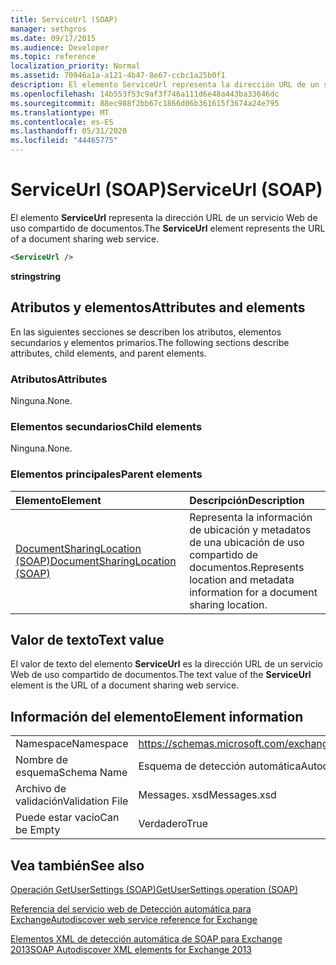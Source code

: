```yaml
---
title: ServiceUrl (SOAP)
manager: sethgros
ms.date: 09/17/2015
ms.audience: Developer
ms.topic: reference
localization_priority: Normal
ms.assetid: 70946a1a-a121-4b47-8e67-ccbc1a25b0f1
description: El elemento ServiceUrl representa la dirección URL de un servicio Web de uso compartido de documentos.
ms.openlocfilehash: 14b553f53c9af3f746a111d6e48a443ba33646dc
ms.sourcegitcommit: 88ec988f2bb67c1866d06b361615f3674a24e795
ms.translationtype: MT
ms.contentlocale: es-ES
ms.lasthandoff: 05/31/2020
ms.locfileid: "44465775"
---
```

# <a name="serviceurl-soap"></a><span data-ttu-id="e8758-103">ServiceUrl (SOAP)</span><span class="sxs-lookup"><span data-stu-id="e8758-103">ServiceUrl (SOAP)</span></span>

<span data-ttu-id="e8758-104">El elemento **ServiceUrl** representa la dirección URL de un servicio Web de uso compartido de documentos.</span><span class="sxs-lookup"><span data-stu-id="e8758-104">The **ServiceUrl** element represents the URL of a document sharing web service.</span></span> 
  
```XML
<ServiceUrl />
```

 <span data-ttu-id="e8758-105">**string**</span><span class="sxs-lookup"><span data-stu-id="e8758-105">**string**</span></span>
## <a name="attributes-and-elements"></a><span data-ttu-id="e8758-106">Atributos y elementos</span><span class="sxs-lookup"><span data-stu-id="e8758-106">Attributes and elements</span></span>

<span data-ttu-id="e8758-107">En las siguientes secciones se describen los atributos, elementos secundarios y elementos primarios.</span><span class="sxs-lookup"><span data-stu-id="e8758-107">The following sections describe attributes, child elements, and parent elements.</span></span>
  
### <a name="attributes"></a><span data-ttu-id="e8758-108">Atributos</span><span class="sxs-lookup"><span data-stu-id="e8758-108">Attributes</span></span>

<span data-ttu-id="e8758-109">Ninguna.</span><span class="sxs-lookup"><span data-stu-id="e8758-109">None.</span></span>
  
### <a name="child-elements"></a><span data-ttu-id="e8758-110">Elementos secundarios</span><span class="sxs-lookup"><span data-stu-id="e8758-110">Child elements</span></span>

<span data-ttu-id="e8758-111">Ninguna.</span><span class="sxs-lookup"><span data-stu-id="e8758-111">None.</span></span>
  
### <a name="parent-elements"></a><span data-ttu-id="e8758-112">Elementos principales</span><span class="sxs-lookup"><span data-stu-id="e8758-112">Parent elements</span></span>

|<span data-ttu-id="e8758-113">**Elemento**</span><span class="sxs-lookup"><span data-stu-id="e8758-113">**Element**</span></span>|<span data-ttu-id="e8758-114">**Descripción**</span><span class="sxs-lookup"><span data-stu-id="e8758-114">**Description**</span></span>|
|:-----|:-----|
|[<span data-ttu-id="e8758-115">DocumentSharingLocation (SOAP)</span><span class="sxs-lookup"><span data-stu-id="e8758-115">DocumentSharingLocation (SOAP)</span></span>](documentsharinglocation-soap.md) <br/> |<span data-ttu-id="e8758-116">Representa la información de ubicación y metadatos de una ubicación de uso compartido de documentos.</span><span class="sxs-lookup"><span data-stu-id="e8758-116">Represents location and metadata information for a document sharing location.</span></span>  <br/> |
   
## <a name="text-value"></a><span data-ttu-id="e8758-117">Valor de texto</span><span class="sxs-lookup"><span data-stu-id="e8758-117">Text value</span></span>

<span data-ttu-id="e8758-118">El valor de texto del elemento **ServiceUrl** es la dirección URL de un servicio Web de uso compartido de documentos.</span><span class="sxs-lookup"><span data-stu-id="e8758-118">The text value of the **ServiceUrl** element is the URL of a document sharing web service.</span></span> 
  
## <a name="element-information"></a><span data-ttu-id="e8758-119">Información del elemento</span><span class="sxs-lookup"><span data-stu-id="e8758-119">Element information</span></span>

|||
|:-----|:-----|
|<span data-ttu-id="e8758-120">Namespace</span><span class="sxs-lookup"><span data-stu-id="e8758-120">Namespace</span></span>  <br/> |https://schemas.microsoft.com/exchange/2010/Autodiscover  <br/> |
|<span data-ttu-id="e8758-121">Nombre de esquema</span><span class="sxs-lookup"><span data-stu-id="e8758-121">Schema Name</span></span>  <br/> |<span data-ttu-id="e8758-122">Esquema de detección automática</span><span class="sxs-lookup"><span data-stu-id="e8758-122">Autodiscover schema</span></span>  <br/> |
|<span data-ttu-id="e8758-123">Archivo de validación</span><span class="sxs-lookup"><span data-stu-id="e8758-123">Validation File</span></span>  <br/> |<span data-ttu-id="e8758-124">Messages. xsd</span><span class="sxs-lookup"><span data-stu-id="e8758-124">Messages.xsd</span></span>  <br/> |
|<span data-ttu-id="e8758-125">Puede estar vacío</span><span class="sxs-lookup"><span data-stu-id="e8758-125">Can be Empty</span></span>  <br/> |<span data-ttu-id="e8758-126">Verdadero</span><span class="sxs-lookup"><span data-stu-id="e8758-126">True</span></span>  <br/> |
   
## <a name="see-also"></a><span data-ttu-id="e8758-127">Vea también</span><span class="sxs-lookup"><span data-stu-id="e8758-127">See also</span></span>



[<span data-ttu-id="e8758-128">Operación GetUserSettings (SOAP)</span><span class="sxs-lookup"><span data-stu-id="e8758-128">GetUserSettings operation (SOAP)</span></span>](getusersettings-operation-soap.md)


[<span data-ttu-id="e8758-129">Referencia del servicio web de Detección automática para Exchange</span><span class="sxs-lookup"><span data-stu-id="e8758-129">Autodiscover web service reference for Exchange</span></span>](autodiscover-web-service-reference-for-exchange.md)
  
[<span data-ttu-id="e8758-130">Elementos XML de detección automática de SOAP para Exchange 2013</span><span class="sxs-lookup"><span data-stu-id="e8758-130">SOAP Autodiscover XML elements for Exchange 2013</span></span>](soap-autodiscover-xml-elements-for-exchange-2013.md)

